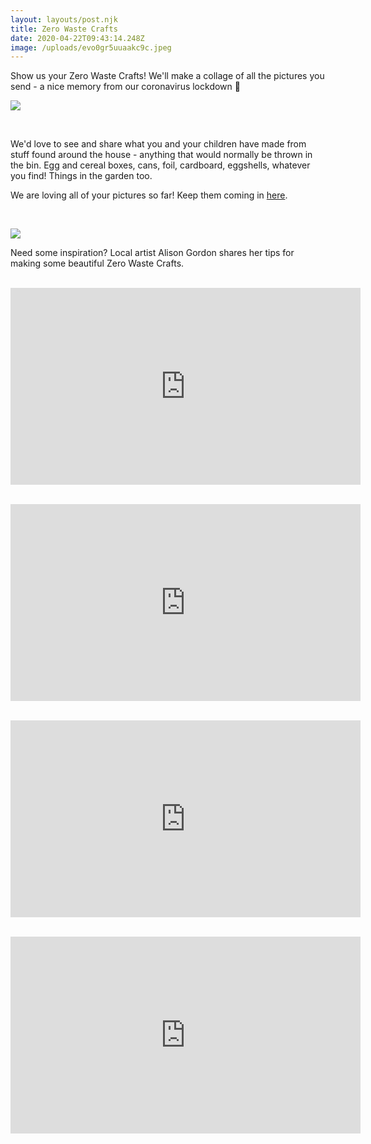 ```yaml
---
layout: layouts/post.njk
title: Zero Waste Crafts
date: 2020-04-22T09:43:14.248Z
image: /uploads/evo0gr5uuaakc9c.jpeg
---
```

Show us your Zero Waste Crafts! We'll make a collage of all the pictures you send - a nice memory from our coronavirus lockdown 🌈

![](/uploads/evo0gmwumaankbp.jpeg)

<br>

We'd love to see and share what you and your children have made from stuff found around the house - anything that would normally be thrown in the bin. Egg and cereal boxes, cans, foil, cardboard, eggshells, whatever you find! Things in the garden too.

We are loving all of your pictures so far! Keep them coming in [here](mailto:info@zerowasteleeds.org.uk).

<br>



![](/uploads/craft.png)

Need some inspiration? Local artist Alison Gordon shares her tips for making some beautiful Zero Waste Crafts.

<br><iframe width="560" height="315" src="https://www.youtube.com/embed/3A3BraYg3Kc" frameborder="0" allow="accelerometer; autoplay; encrypted-media; gyroscope; picture-in-picture" allowfullscreen></iframe><br>

<br><iframe width="560" height="315" src="https://www.youtube.com/embed/GqXZJqdCTPo" frameborder="0" allow="accelerometer; autoplay; encrypted-media; gyroscope; picture-in-picture" allowfullscreen></iframe><br>

<br><iframe width="560" height="315" src="https://www.youtube.com/embed/07dDmfH3iDw" frameborder="0" allow="accelerometer; autoplay; encrypted-media; gyroscope; picture-in-picture" allowfullscreen></iframe><br>

<br><iframe width="560" height="315" src="https://www.youtube.com/embed/P8-ZFukjBEo" frameborder="0" allow="accelerometer; autoplay; encrypted-media; gyroscope; picture-in-picture" allowfullscreen></iframe><br>